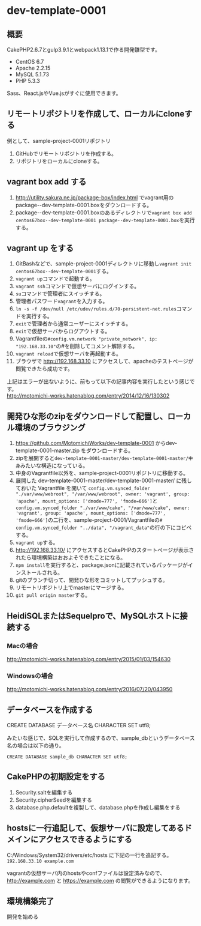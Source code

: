 # dev-template-0001

## 概要

CakePHP2.6.7とgulp3.9.1とwebpack1.13.1で作る開発雛型です。

- CentOS 6.7
- Apache 2.2.15
- MySQL 5.1.73
- PHP 5.3.3

Sass、React.jsやVue.jsがすぐに使用できます。

## リモートリポジトリを作成して、ローカルにcloneする

例として、sample-project-0001リポジトリ

1. GitHubでリモートリポジトリを作成する。
2. リポジトリをローカルにcloneする。

## vagrant box add する

1. http://utility.sakura.ne.jp/package-box/index.html でvagrant用のpackage--dev-template-0001.boxをダウンロードする。
2. package--dev-template-0001.boxのあるディレクトリで`vagrant box add centos67box--dev-template-0001 package--dev-template-0001.box`を実行する。

## vagrant up をする

1. GitBashなどで、sample-project-0001ディレクトリに移動し`vagrant init centos67box--dev-template-0001`する。
2. `vagrant up`コマンドで起動する。
3. `vagrant ssh`コマンドで仮想サーバにログインする。
4. `su`コマンドで管理者にスイッチする。
5. 管理者パスワード`vagrant`を入力する。
6. `ln -s -f /dev/null /etc/udev/rules.d/70-persistent-net.rules`コマンドを実行する。
7. `exit`で管理者から通常ユーザーにスイッチする。
8. `exit`で仮想サーバからログアウトする。
9. Vagrantfileの`#config.vm.network "private_network", ip: "192.168.33.10"`の#を削除してコメント解除する。
10. `vagrant reload`で仮想サーバを再起動する。
11. ブラウザで http://192.168.33.10 にアクセスして、apacheのテストページが閲覧できたら成功です。

上記はエラーが出ないように、前もって以下の記事内容を実行したという感じです。  
http://motomichi-works.hatenablog.com/entry/2014/12/16/130302

## 開発ひな形のzipをダウンロードして配置し、ローカル環境のブラウジング

1. https://github.com/MotomichiWorks/dev-template-0001 からdev-template-0001-master.zip をダウンロードする。
2. zipを展開すると`dev-template-0001-master/dev-template-0001-master/中身`みたいな構造になっている。
3. 中身のVagrantfile以外を、sample-project-0001リポジトリに移動する。
4. 展開した dev-template-0001-master/dev-template-0001-master/ に残しておいた Vagrantfile を開いて `config.vm.synced_folder "./var/www/webroot", "/var/www/webroot", owner: 'vagrant', group: 'apache', mount_options: ['dmode=777', 'fmode=666']`と`config.vm.synced_folder "./var/www/cake", "/var/www/cake", owner: 'vagrant', group: 'apache', mount_options: ['dmode=777', 'fmode=666']`の二行を、sample-project-0001/Vagrantfileの`# config.vm.synced_folder "../data", "/vagrant_data"`の行の下にコピペする。
5. `vagrant up`する。
6. http://192.168.33.10/ にアクセスするとCakePHPのスタートページが表示されたら環境構築はおおよそできたことになる。
7. `npm install`を実行すると、package.jsonに記載されているパッケージがインストールされる。
8. gitのブランチ切って、開発ひな形をコミットしてプッシュする。
9. リモートリポジトリ上でmasterにマージする。
10. `git pull origin master`する。

## HeidiSQLまたはSequelproで、MySQLホストに接続する

### Macの場合
http://motomichi-works.hatenablog.com/entry/2015/01/03/154630

### Windowsの場合
http://motomichi-works.hatenablog.com/entry/2016/07/20/043950

## データベースを作成する

CREATE DATABASE データベース名 CHARACTER SET utf8;

みたいな感じで、SQLを実行して作成するので、sample_dbというデータベース名の場合は以下の通り。

`CREATE DATABASE sample_db CHARACTER SET utf8;`

## CakePHPの初期設定をする

1. Security.saltを編集する
2. Security.cipherSeedを編集する
3. database.php.defaultを複製して、database.phpを作成し編集をする

## hostsに一行追記して、仮想サーバに設定してあるドメインにアクセスできるようにする

C:/Windows/System32/drivers/etc/hosts に下記の一行を追記する。
`192.168.33.10 example.com`

vagrantの仮想サーバ内のhostsやconfファイルは設定済みなので、 http://example.com と https://example.com の閲覧ができるようになります。

## 環境構築完了

開発を始める
